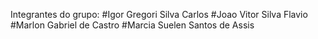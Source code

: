 Integrantes do grupo:
  #Igor Gregori Silva Carlos
  #Joao Vitor Silva Flavio
  #Marlon Gabriel de Castro
  #Marcia Suelen Santos de Assis